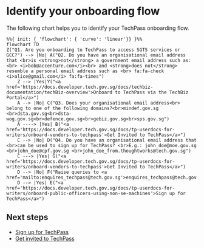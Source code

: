 # Identify your onboarding flow

The following chart helps you to identify your TechPass onboarding flow.

```mermaid
%%{ init: { 'flowchart': { 'curve': 'linear'}} }%%
flowchart TD
Z("Q1. Are you onboarding to TechPass to access SGTS services or GCC?") --> |No| A("Q2. Do you have an organisational email address that <br>is <strong>not</strong> a government email address such as:<br> <i>bob@accenture.com</i><br> and <strong>does not</strong> resemble a personal email address such as <br> fa:fa-check <i>alice@gmail.com</i> fa:fa-times")
    Z --> |Yes|Y("<a href='https://docs.developer.tech.gov.sg/docs/techbiz-documentation/techBiz-overview'>Onboard to TechPass via the TechBiz Portal</a>")
    A --> |No| C("Q3. Does your organisational email address<br> belong to one of the following domains?<br>mindef.gov.sg <br>dsta.gov.sg<br>dsta-wog.gov.sg<br>defence.gov.sg<br>gebiz.gov.sg<br>sps.gov.sg")
    A ----> |Yes| B("<a href='https://docs.developer.tech.gov.sg/docs/tp-userdocs-for-writers/onboard-vendors-to-techpass'>Get Invited to TechPass</a>")
    C --> |No| D("Q4. Do you have an organisational email address that <br>can be used to sign up for TechPass? <br>E.g.: john_doe@moe.gov.sg <br>john_doe@cpf.gov.sg <br>john_doe_from.thoughtworks@tech.gov.sg")
    C ---> |Yes| G("<a href='https://docs.developer.tech.gov.sg/docs/tp-userdocs-for-writers/onboard-vendors-to-techpass'>Get Invited to TechPass</a>")
    D --> |No| F("Raise queries to <a href='mailto:enquires_techpass@tech.gov.sg'>enquires_techpass@tech.gov.sg</a>")
    D --> |Yes| E("<a href='https://docs.developer.tech.gov.sg/docs/tp-userdocs-for-writers/onboard-public-officers-using-non-se-machines'>Sign up for TechPass</a>")
```

<!--
Users can onboard to TechPass as **public officers** or **vendors**.

Refer to the following table to identify your onboarding persona:

| Persona| Description | <div style="width:210px">Examples</div> |
|----| ------------- |:-------------:|
| **Vendor** | Users who do not have a WOG account. These users may have an email address provided by the vendor organisation or it may belong to specific domains such as<br>&nbsp;&nbsp;&nbsp;&nbsp;&nbsp;&nbsp;&nbsp;&nbsp;- dsta.gov.sg<br>&nbsp;&nbsp;&nbsp;&nbsp;&nbsp;&nbsp;&nbsp;&nbsp;- dsta-wog.gov.sg<br>&nbsp;&nbsp;&nbsp;&nbsp;&nbsp;&nbsp;&nbsp;&nbsp;- mindef.gov.sg<br>&nbsp;&nbsp;&nbsp;&nbsp;&nbsp;&nbsp;&nbsp;&nbsp;- defence.gov.sg<br>&nbsp;&nbsp;&nbsp;&nbsp;&nbsp;&nbsp;&nbsp;&nbsp;- gebiz.gov.sg<br>&nbsp;&nbsp;&nbsp;&nbsp;&nbsp;&nbsp;&nbsp;&nbsp;- sps.gov.sg<br><br>**Note**:<br>- Email domain is the part of an email address that comes after the “@” symbol. For example, if your email address is john_doe@sps.gov.sg, then **sps.gov.sg** is your email domain.<br><br>- You can't use your personal email address such as john_doe@hotmail.com, john_doe@gmail.com and john_doe@yahoo.com while requesting for a TechPass account.| - john_doe@ncs.com.sg<br>- john_doe@accenture.com.sg<br>- john_doe@dsta.gov.sg<br>- john_doe@gebiz.gov.sg  |
| **Public officer** | Users who have a WOG account.<br><br>**Note**: Users who have a  ***_from*** in their email address are **NOT** public officers.  | - john_doe@cpf.gov.sg<br>- john_doe@hdb.gov.sg |
-->

## Next steps

- [Sign up for TechPass](onboard-public-officers-using-non-se-machines)
- [Get invited to TechPass](onboard-vendors-to-techpass)



